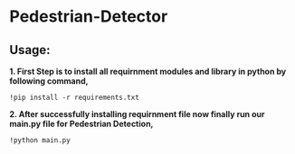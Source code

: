 # Pedestrian-Detector
## Usage:
**1. First Step is to install all requirnment modules and library in python by following command,** 
```
!pip install -r requirements.txt
```
**2. After successfully installing requirnment file now finally run our main.py file for Pedestrian Detection,**
```
!python main.py
```
